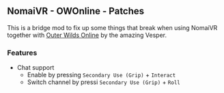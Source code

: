 ## NomaiVR - OWOnline - Patches

This is a bridge mod to fix up some things that break when using NomaiVR together with [Outer Wilds Online](https://github.com/Vesper-Works/OuterWildsOnline) by the amazing Vesper.

### Features

- Chat support
  - Enable by pressing `Secondary Use (Grip)` + `Interact`
  - Switch channel by pressi `Secondary Use (Grip)` + `Roll`
